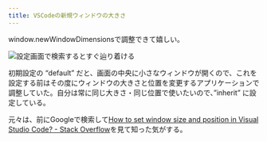 ```yaml
---
title: VSCodeの新規ウィンドウの大きさ
---
```

window.newWindowDimensionsで調整できて嬉しい。

![](https://lh3.googleusercontent.com/docs/ADP-6oHZRwaPnr0fz24yBO1BRTe0iMAyud89rm-qaikM-aGb8_g4U1ySeV_WKpINOyvc1HrCIbfcCJnNucsO3EUXQ7o_QYVmpDVQ8XgW41y33gOzD366-_NuG9MHSXjUNHr03y_PMZ0ri3cjYxtzCTjFwI0AjNvu4XEczU1xqFDW5RvWtOGgwkKupc3hWrWoIltO3sAgbVRFF-txT0XaUcFH9BG77DYfv8qLEeTCvZujok_ns7MMmtkLpB14SWcua0orTmrC6GmWdqMsmBrsw1YxiqVPzXLCbi1Bqck92XyeZUtQtHb6wBg-P5w3Gt6WmQ2G1ZmPk9lPzW1b9cA-bZvcexj3s-mVHJO10FHOuvXJVNkupF6E3PU4gckHkT8oBb2bQ9_UK3zwIM_E9rL_EcvlR0KQPqOYOZBwdm5g_sdh1DGvTIFM1c9BY_1kzg39eg3TfmITTTCwYp-mZkrw1UH0R0c2QIxBScrySkiInQYkDgpjbuZovDvxkR0ynogS_aEdJpbB3W5dlszhsSBvYGSVYViiKEmr_mf5oU0x4WL48wU14-weCaOo4AmTDP-b7rno4cmtE3XXmtfZ8QE2-pIwn41qYLh33Wu5gpNv_jUnmBtvWMPpy1pAdBxQXY4nsMz_ybFILpV8PdRPrwc1TB_t8ZGkOydtSZ1OcYepQp7xA_EBu0BY-CGQ7GuXUJaG-FQG2kEzq8yHLM9e6qh2FEwk_7df7ZvnF0XKtleiAjh1nnCfXCwasQ3T9zsjAkGaQUvZPWkq0fAgyJoEa8B9SKdz0NM3NO7-eb2soF0QNNWD7ABVHex2BeMhnPLcWbvN3aD7J0PLW4tKe80Z27WF6amt1fJABE2ptzqqSyWfAUTu7vXkXvtz2d1hQ1WgxrGSzeHPAf5r-h5zybjWeV2rQUf1Ravtp0qGgPiOF7xQ51MMMZb_GUnBg0AA7HEMksr6dWin8pS9N_6ofDcpXQANRFrpP_v4NwA6Rlw4jDF3-pSxKroDyMQWs-4i_jfGzzX0ZUZtDBP3MKa36AuD-DfNpllwynM1XcKlgcphEmuLXzBE_7SkZ7t67Xo1o11TCuAhSvghQz5nyMVbNKVdoP8rcqVVPpn2SnBvFeG-kEmbrqFG_IL6fLAR-B8KlbtUbi_Y9xDtim3s6bVtgZ5j21det613Ay2vlRjfL-eB4FbNqpBlMO6ACRYVd8LruOK943t-qYVSnhpQmX-MRqk_o1hSvxvINDPmQLXz_fhMOHxj42l5SWMfklpKCg "設定画面で検索するとすぐ辿り着ける")

初期設定の “default” だと、画面の中央に小さなウィンドウが開くので、これを設定する前はその度にウィンドウの大きさと位置を変更するアプリケーションで調整していた。自分は常に同じ大きさ・同じ位置で使いたいので、”inherit” に設定している。

元々は、前にGoogleで検索して[How to set window size and position in Visual Studio Code? - Stack Overflow](https://stackoverflow.com/questions/44412233/how-to-set-window-size-and-position-in-visual-studio-code)を見て知った気がする。
